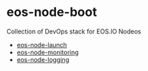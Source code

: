 # eos-node-boot

Collection of DevOps stack for EOS.IO Nodeos

- [eos-node-launch](eos-node-launch)
- [eos-node-monitoring](eos-node-monitoring)
- [eos-node-logging](eos-node-logging)
